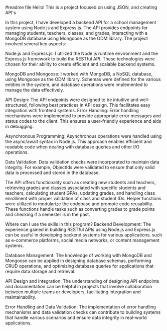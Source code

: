 #readme file
Hello! This is a project focused on using JSON, and creating API's

In this project, I have developed a backend API for a school management system using Node.js and Express.js. The API provides endpoints for managing students, teachers, classes, and grades, interacting with a MongoDB database using Mongoose as the ODM library.
The project involved several key aspects:

Node.js and Express.js: I utilized the Node.js runtime environment and the Express.js framework to build the RESTful API. 
These technologies were chosen for their ability to create efficient and scalable backend systems.

MongoDB and Mongoose: I worked with MongoDB, a NoSQL database, using Mongoose as the ODM library. 
Schemas were defined for the various entities in the system, and database operations were implemented to manage the data effectively.

API Design: The API endpoints were designed to be intuitive and well-structured, following best practices in API design.
This facilitates easy integration with frontend systems.
Error Handling: Error handling mechanisms were implemented to provide appropriate error messages and status codes to the client. 
This ensures a user-friendly experience and aids in debugging.

Asynchronous Programming: Asynchronous operations were handled using the async/await syntax in Node.js. 
This approach enables efficient and readable code when dealing with database queries and other I/O operations.

Data Validation: Data validation checks were incorporated to maintain data integrity. 
For example, ObjectIds were validated to ensure that only valid data is processed and stored in the database.

The API offers functionality such as creating new students and teachers, retrieving grades and classes associated with specific students and teachers, calculating student GPAs, updating grades, and handling class enrollment with proper validation of class and student IDs.
Helper functions were utilized to modularize the codebase and promote code reusability. 
These functions handle tasks such as converting grades to grade points and checking if a semester is in the past.


Where can I use the skills in this program?
Backend Development: The experience gained in building RESTful APIs using Node.js and Express.js can be useful in developing backend systems for various applications, 
such as e-commerce platforms, social media networks, or content management systems.

Database Management: The knowledge of working with MongoDB and Mongoose can be applied in designing database schemas, performing CRUD operations, 
and optimizing database queries for applications that require data storage and retrieval.

API Design and Integration: The understanding of designing API endpoints and documentation can be helpful in projects that involve collaboration between
multiple teams or developers, facilitating integration and maintainability.

Error Handling and Data Validation: The implementation of error handling mechanisms and data validation checks can contribute to 
building systems that handle various scenarios and ensure data integrity in real-world applications.
